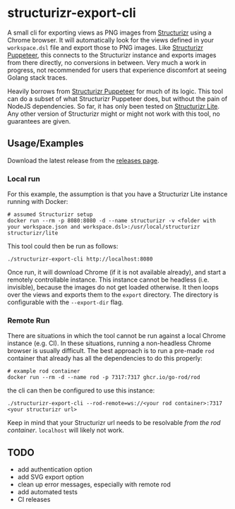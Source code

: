 
# structurizr-export-cli

A small cli for exporting views as PNG images from [Structurizr](https://structurizr.com/) using a Chrome browser. 
It will automatically look for the views defined in your `workspace.dsl` file and export those to PNG images.
Like [Structurizr Puppeteer](https://github.com/structurizr/puppeteer), this connects to the Structurizr instance and exports images from there directly, no conversions in between.
Very much a work in progress, not recommended for users that experience discomfort at seeing Golang stack traces.

Heavily borrows from [Structurizr Puppeteer](https://github.com/structurizr/puppeteer) for much of its logic.
This tool can do a subset of what Structurizr Puppeteer does, but without the pain of NodeJS dependencies.
So far, it has only been tested on [Structurizr Lite](https://docs.structurizr.com/lite). 
Any other version of Structurizr might or might not work with this tool, no guarantees are given.

## Usage/Examples
Download the latest release from the [releases page](https://github.com/Duchadian/structurizr-export-cli/releases).


### Local run

For this example, the assumption is that you have a Structurizr Lite instance running with Docker:
```shell
# assumed Structurizr setup
docker run --rm -p 8080:8080 -d --name structurizr -v <folder with your workspace.json and workspace.dsl>:/usr/local/structurizr structurizr/lite
```

This tool could then be run as follows:
```shell
./structurizr-export-cli http://localhost:8080
```

Once run, it will download Chrome (if it is not available already), and start a remotely controllable instance.
This instance cannot be headless (i.e. invisible), because the images do not get loaded otherwise. 
It then loops over the views and exports them to the `export` directory. 
The directory is configurable with the `--export-dir` flag.

### Remote Run

There are situations in which the tool cannot be run against a local Chrome instance (e.g. CI). 
In these situations, running a non-headless Chrome browser is usually difficult. 
The best approach is to run a pre-made `rod` container that already has all the dependencies to do this properly:
```shell
# example rod container
docker run --rm -d --name rod -p 7317:7317 ghcr.io/go-rod/rod
```

the cli can then be configured to use this instance:
```shell
./structurizr-export-cli --rod-remote=ws://<your rod container>:7317 <your structurizr url> 
```

Keep in mind that your Structurizr url needs to be resolvable _from the rod container_. 
`localhost` will likely not work.

## TODO
- add authentication option
- add SVG export option
- clean up error messages, especially with remote rod
- add automated tests
- CI releases
